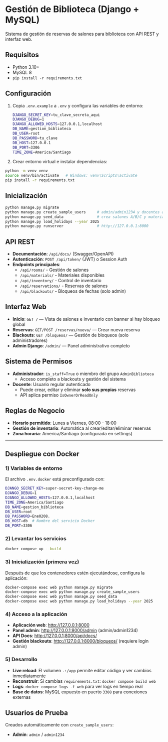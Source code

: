 # Gestión de Biblioteca (Django + MySQL)

Sistema de gestión de reservas de salones para biblioteca con API REST y interfaz web.

## Requisitos
- Python 3.10+
- MySQL 8
- `pip install -r requirements.txt`

## Configuración
1. Copia `.env.example` a `.env` y configura las variables de entorno:
   ```bash
   DJANGO_SECRET_KEY=tu_clave_secreta_aqui
   DJANGO_DEBUG=1
   DJANGO_ALLOWED_HOSTS=127.0.0.1,localhost
   DB_NAME=gestion_biblioteca
   DB_USER=root
   DB_PASSWORD=tu_clave
   DB_HOST=127.0.0.1
   DB_PORT=3306
   TIME_ZONE=America/Santiago
   ```
2. Crear entorno virtual e instalar dependencias:
```bash
python -m venv venv
source venv/bin/activate   # Windows: venv\Scripts\activate
pip install -r requirements.txt
```

## Inicialización
```bash
python manage.py migrate
python manage.py create_sample_users     # admin/admin1234 y docentes ana/bruno/carla (docente123)
python manage.py seed_data               # crea salones A/B/C y materiales con stock
python manage.py load_holidays --year 2025
python manage.py runserver               # http://127.0.0.1:8000
```

## API REST
- **Documentación**: `/api/docs/` (Swagger/OpenAPI)
- **Autenticación**: `POST /api/token/` (JWT) o Session Auth
- **Endpoints principales**:
  - `/api/rooms/` - Gestión de salones
  - `/api/materials/` - Materiales disponibles
  - `/api/inventory/` - Control de inventario
  - `/api/reservations/` - Reservas de salones
  - `/api/blackouts/` - Bloqueos de fechas (solo admin)

## Interfaz Web
- **Inicio**: `GET /` — Vista de salones e inventario con banner si hay bloqueo global
- **Reservas**: `GET/POST /reservas/nueva/` — Crear nueva reserva
- **Blackouts**: `GET /bloqueos/` — Gestión de bloqueos (solo administradores)
- **Admin Django**: `/admin/` — Panel administrativo completo

## Sistema de Permisos
- **Administrador**: `is_staff=True` o miembro del grupo `AdminBiblioteca`
  - Acceso completo a blackouts y gestión del sistema
- **Docente**: Usuario regular autenticado
  - Puede crear, editar y eliminar **solo sus propias** reservas
  - API aplica permiso `IsOwnerOrReadOnly`

## Reglas de Negocio
- **Horario permitido**: Lunes a Viernes, 08:00 - 18:00
- **Gestión de inventario**: Automática al crear/editar/eliminar reservas
- **Zona horaria**: America/Santiago (configurada en settings)

---

## Despliegue con Docker

### 1) Variables de entorno
El archivo `.env.docker` está preconfigurado con:
```bash
DJANGO_SECRET_KEY=super-secret-key-change-me
DJANGO_DEBUG=1
DJANGO_ALLOWED_HOSTS=127.0.0.1,localhost
TIME_ZONE=America/Santiago
DB_NAME=gestion_biblioteca
DB_USER=root
DB_PASSWORD=Ene0208.
DB_HOST=db  # Nombre del servicio Docker
DB_PORT=3306
```

### 2) Levantar los servicios
```bash
docker compose up --build
```

### 3) Inicialización (primera vez)
Después de que los contenedores estén ejecutándose, configura la aplicación:
```bash
docker-compose exec web python manage.py migrate
docker-compose exec web python manage.py create_sample_users
docker-compose exec web python manage.py seed_data
docker-compose exec web python manage.py load_holidays --year 2025
```

### 4) Acceso a la aplicación
- **Aplicación web**: http://127.0.0.1:8000
- **Panel admin**: http://127.0.0.1:8000/admin (admin/admin1234)
- **API Docs**: http://127.0.0.1:8000/api/docs/
- **Gestión blackouts**: http://127.0.0.1:8000/bloqueos/ (requiere login admin)

### 5) Desarrollo
- **Live reload**: El volumen `.:/app` permite editar código y ver cambios inmediatamente
- **Reconstruir**: Si cambias `requirements.txt`: `docker compose build web`
- **Logs**: `docker compose logs -f web` para ver logs en tiempo real
- **Base de datos**: MySQL expuesto en puerto `3308` para conexiones externas

## Usuarios de Prueba
Creados automáticamente con `create_sample_users`:
- **Admin**: `admin` / `admin1234`
